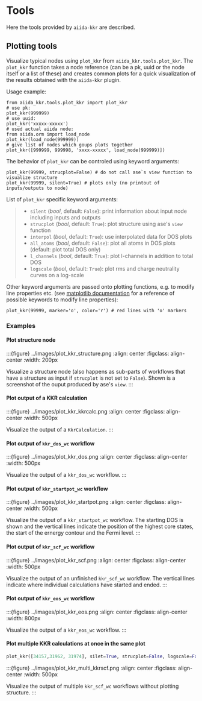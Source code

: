 # Tools

Here the tools provided by `aiida-kkr` are described.

## Plotting tools

Visualize typical nodes using `plot_kkr` from `aiida_kkr.tools.plot_kkr`. The `plot_kkr` function takes a node reference (can be a pk, uuid or the node itself or a list of these) and creates common plots for a quick visualization of the results obtained with the `aiida-kkr` plugin.

Usage example:

```
from aiida_kkr.tools.plot_kkr import plot_kkr
# use pk:
plot_kkr(999999)
# use uuid:
plot_kkr('xxxxx-xxxxx')
# used actual aiida node:
from aiida.orm import load_node
plot_kkr(load_node(999999))
# give list of nodes which goups plots together
plot_kkr([999999, 999998, 'xxxx-xxxxx', load_node(999999)])
```

The behavior of `plot_kkr` can be controled using keyword arguments:

```
plot_kkr(99999, strucplot=False) # do not call ase`s view function to visualize structure
plot_kkr(99999, silent=True) # plots only (no printout of inputs/outputs to node)
```

List of `plot_kkr` specific keyword arguments:

> - `silent` (*bool*, default: `False`): print information about input node including inputs and outputs
> - `strucplot` (*bool*, default: `True`): plot structure using ase's `view` function
> - `interpol` (*bool*, default: `True`): use interpolated data for DOS plots
> - `all_atoms` (*bool*, default: `False`): plot all atoms in DOS plots (default: plot total DOS only)
> - `l_channels` (*bool*, default: `True`): plot l-channels in addition to total DOS
> - `logscale` (*bool*, default: `True`): plot rms and charge neutrality curves on a log-scale

Other keyword arguments are passed onto plotting functions, e.g. to modify line properties etc. (see [matplotlib documentation] for a reference of possible keywords to modify line properties):

```
plot_kkr(99999, marker='o', color='r') # red lines with 'o' markers
```

### Examples

#### Plot structure node

:::{figure} ../images/plot_kkr_structure.png
:align: center
:figclass: align-center
:width: 200px

Visualize a structure node (also happens as sub-parts of workflows that have a structure as input if `strucplot` is not set to `False`). Shown is a screenshot of the ouput produced by ase's `view`.
:::

#### Plot output of a KKR calculation

:::{figure} ../images/plot_kkr_kkrcalc.png
:align: center
:figclass: align-center
:width: 500px

Visualize the output of a `KkrCalculation`.
:::

#### Plot output of `kkr_dos_wc` workflow

:::{figure} ../images/plot_kkr_dos.png
:align: center
:figclass: align-center
:width: 500px

Visualize the output of a `kkr_dos_wc` workflow.
:::

#### Plot output of `kkr_startpot_wc` workflow

:::{figure} ../images/plot_kkr_startpot.png
:align: center
:figclass: align-center
:width: 500px

Visualize the output of a `kkr_startpot_wc` workflow. The starting DOS is shown and the vertical lines indicate the position of the highest core states, the start of the ernergy contour and the Fermi level.
:::

#### Plot output of `kkr_scf_wc` workflow

:::{figure} ../images/plot_kkr_scf.png
:align: center
:figclass: align-center
:width: 500px

Visualize the output of an unfinished `kkr_scf_wc` workflow. The vertical lines indicate where individual calculations have started and ended.
:::

#### Plot output of `kkr_eos_wc` workflow

:::{figure} ../images/plot_kkr_eos.png
:align: center
:figclass: align-center
:width: 800px

Visualize the output of a `kkr_eos_wc` workflow.
:::

#### Plot multiple KKR calculations at once in the same plot

```python
plot_kkr([34157,31962, 31974], silet=True, strucplot=False, logscale=False)
```

:::{figure} ../images/plot_kkr_multi_kkrscf.png
:align: center
:figclass: align-center
:width: 500px

Visualize the output of multiple `kkr_scf_wc` workflows without plotting structure.
:::

[matplotlib documentation]: https://matplotlib.org/api/_as_gen/matplotlib.lines.Line2D.html#matplotlib.lines.Line2D
